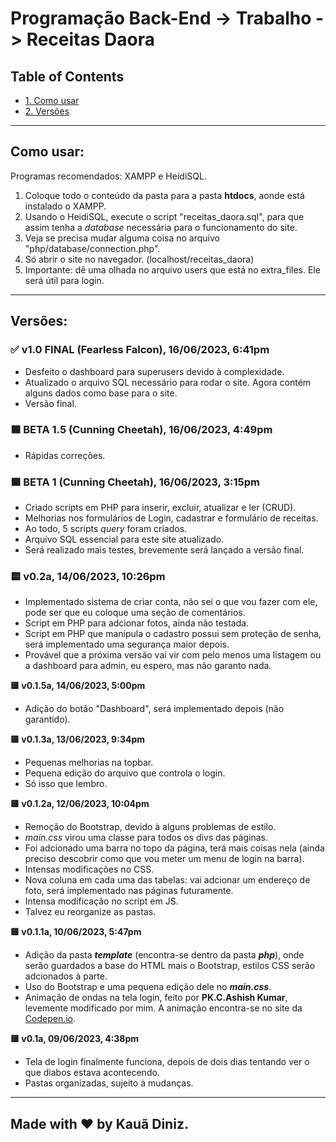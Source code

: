 # Programação Back-End -> Trabalho -> Receitas Daora

## Table of Contents

* [1. Como usar](#como-usar)
* [2. Versões](#versões)

-- --

## Como usar:

Programas recomendados: XAMPP e HeidiSQL.

1. Coloque todo o conteúdo da pasta para a pasta **htdocs**, aonde está instalado o XAMPP.
2. Usando o HeidiSQL, execute o script "receitas_daora.sql", para que assim tenha a *database* necessária para o funcionamento do site.
3. Veja se precisa mudar alguma coisa no arquivo "php/database/connection.php".
4. Só abrir o site no navegador. (localhost/receitas_daora)
5. Importante: dê uma olhada no arquivo users que está no extra_files. Ele será útil para login.

-- --

## Versões:

### **✅ v1.0 FINAL (Fearless Falcon), 16/06/2023, 6:41pm**

* Desfeito o dashboard para superusers devido à complexidade.
* Atualizado o arquivo SQL necessário para rodar o site. Agora contém alguns dados como base para o site.
* Versão final.


### **🟦 BETA 1.5 (Cunning Cheetah), 16/06/2023, 4:49pm**

* Rápidas correções.


### **🟦 BETA 1 (Cunning Cheetah), 16/06/2023, 3:15pm**

* Criado scripts em PHP para inserir, excluir, atualizar e ler (CRUD).
* Melhorias nos formulários de Login, cadastrar e formulário de receitas.
* Ao todo, 5 scripts *query* foram criados.
* Arquivo SQL essencial para este site atualizado.
* Será realizado mais testes, brevemente será lançado a versão final.


### **:yellow_square: v0.2a, 14/06/2023, 10:26pm**

* Implementado sistema de criar conta, não sei o que vou fazer com ele, pode ser que eu coloque uma seção de comentários.
* Script em PHP para adcionar fotos, ainda não testada.
* Script em PHP que manipula o cadastro possui sem proteção de senha, será implementado uma segurança maior depois.
* Provável que a próxima versão vai vir com pelo menos uma listagem ou a dashboard para admin, eu espero, mas não garanto nada.


**:yellow_square: v0.1.5a, 14/06/2023, 5:00pm**

* Adição do botão "Dashboard", será implementado depois (não garantido).


**:yellow_square: v0.1.3a, 13/06/2023, 9:34pm**

* Pequenas melhorias na topbar.
* Pequena edição do arquivo que controla o login.
* Só isso que lembro.


**:yellow_square: v0.1.2a, 12/06/2023, 10:04pm**

* Remoção do Bootstrap, devido à alguns problemas de estilo.
* *main.css* virou uma classe para todos os divs das páginas.
* Foi adcionado uma barra no topo da página, terá mais coisas nela (ainda preciso descobrir como que vou meter um menu de login na barra).
* Intensas modificações no CSS.
* Nova coluna em cada uma das tabelas: vai adcionar um endereço de foto, será implementado nas páginas futuramente.
* Intensa modificação no script em JS.
* Talvez eu reorganize as pastas.


**:yellow_square: v0.1.1a, 10/06/2023, 5:47pm**

* Adição da pasta ***template*** (encontra-se dentro da pasta ***php***), onde serão guardados a base do HTML mais o Bootstrap, estilos CSS serão adcionados à parte.
* Uso do Bootstrap e uma pequena edição dele no ***main.css***.
* Animação de ondas na tela login, feito por **PK.C.Ashish Kumar**, levemente modificado por mim. A animação encontra-se no site da [Codepen.io](https://codepen.io/kcak11/pen/BYewdo).


**:yellow_square: v0.1a, 09/06/2023, 4:38pm**

* Tela de login finalmente funciona, depois de dois dias tentando ver o que diabos estava acontecendo.
* Pastas organizadas, sujeito à mudanças.

-- --

## Made with ❤ by Kauã Diniz.
